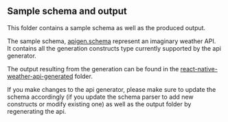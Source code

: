 ## Sample schema and output

This folder contains a sample schema as well as the produced output.  

The sample schema, [apigen.schema](apigen.schema) represent an imaginary weather API.  
It contains all the generation constructs type currently supported by the api generator.

The output resulting from the generation can be found in the [react-native-weather-api-generated](/react-native-weather-api-generated) folder.

If you make changes to the api generator, please make sure to update the schema accordingly (if you update the schema parser to add new constructs or modify existing one) as well as the output folder by regenerating the api.
